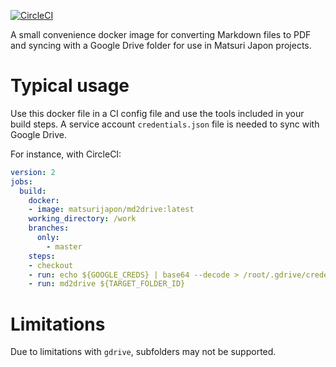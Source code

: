[![CircleCI](https://circleci.com/gh/MatsuriJapon/md2drive.svg?style=svg)](https://circleci.com/gh/MatsuriJapon/md2drive)

A small convenience docker image for converting Markdown files to PDF and syncing with a Google Drive folder for use in Matsuri Japon projects.

# Typical usage
Use this docker file in a CI config file and use the tools included in your build steps. A service account `credentials.json` file is needed to sync with Google Drive.

For instance, with CircleCI:

```yaml
version: 2
jobs:
  build:
    docker:
    - image: matsurijapon/md2drive:latest
    working_directory: /work
    branches:
      only:
        - master
    steps:
    - checkout
    - run: echo ${GOOGLE_CREDS} | base64 --decode > /root/.gdrive/credentials.json
    - run: md2drive ${TARGET_FOLDER_ID}
```

# Limitations
Due to limitations with `gdrive`, subfolders may not be supported.
